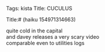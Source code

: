 Tags: kista
Title: CUCULUS
  
Title:# (haiku 154971314663)  
  
quite cold in the capital  
and davey releases a very scary video  
comparable even to utilities logs